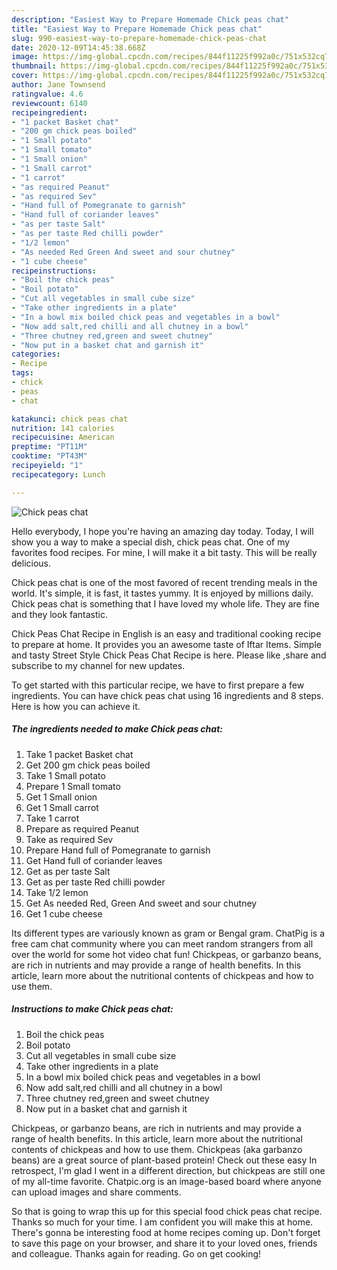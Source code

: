 ```yaml
---
description: "Easiest Way to Prepare Homemade Chick peas chat"
title: "Easiest Way to Prepare Homemade Chick peas chat"
slug: 990-easiest-way-to-prepare-homemade-chick-peas-chat
date: 2020-12-09T14:45:38.668Z
image: https://img-global.cpcdn.com/recipes/844f11225f992a0c/751x532cq70/chick-peas-chat-recipe-main-photo.jpg
thumbnail: https://img-global.cpcdn.com/recipes/844f11225f992a0c/751x532cq70/chick-peas-chat-recipe-main-photo.jpg
cover: https://img-global.cpcdn.com/recipes/844f11225f992a0c/751x532cq70/chick-peas-chat-recipe-main-photo.jpg
author: Jane Townsend
ratingvalue: 4.6
reviewcount: 6140
recipeingredient:
- "1 packet Basket chat"
- "200 gm chick peas boiled"
- "1 Small potato"
- "1 Small tomato"
- "1 Small onion"
- "1 Small carrot"
- "1 carrot"
- "as required Peanut"
- "as required Sev"
- "Hand full of Pomegranate to garnish"
- "Hand full of coriander leaves"
- "as per taste Salt"
- "as per taste Red chilli powder"
- "1/2 lemon"
- "As needed Red Green And sweet and sour chutney"
- "1 cube cheese"
recipeinstructions:
- "Boil the chick peas"
- "Boil potato"
- "Cut all vegetables in small cube size"
- "Take other ingredients in a plate"
- "In a bowl mix boiled chick peas and vegetables in a bowl"
- "Now add salt,red chilli and all chutney in a bowl"
- "Three chutney red,green and sweet chutney"
- "Now put in a basket chat and garnish it"
categories:
- Recipe
tags:
- chick
- peas
- chat

katakunci: chick peas chat 
nutrition: 141 calories
recipecuisine: American
preptime: "PT11M"
cooktime: "PT43M"
recipeyield: "1"
recipecategory: Lunch

---
```



![Chick peas chat](https://img-global.cpcdn.com/recipes/844f11225f992a0c/751x532cq70/chick-peas-chat-recipe-main-photo.jpg)

Hello everybody, I hope you're having an amazing day today. Today, I will show you a way to make a special dish, chick peas chat. One of my favorites food recipes. For mine, I will make it a bit tasty. This will be really delicious.

Chick peas chat is one of the most favored of recent trending meals in the world. It's simple, it is fast, it tastes yummy. It is enjoyed by millions daily. Chick peas chat is something that I have loved my whole life. They are fine and they look fantastic.

Chick Peas Chat Recipe in English is an easy and traditional cooking recipe to prepare at home. It provides you an awesome taste of Iftar Items. Simple and tasty Street Style Chick Peas Chat Recipe is here. Please like ,share and subscribe to my channel for new updates.


To get started with this particular recipe, we have to first prepare a few ingredients. You can have chick peas chat using 16 ingredients and 8 steps. Here is how you can achieve it.

<!--inarticleads1-->

##### The ingredients needed to make Chick peas chat:

1. Take 1 packet Basket chat
1. Get 200 gm chick peas boiled
1. Take 1 Small potato
1. Prepare 1 Small tomato
1. Get 1 Small onion
1. Get 1 Small carrot
1. Take 1 carrot
1. Prepare as required Peanut
1. Take as required Sev
1. Prepare Hand full of Pomegranate to garnish
1. Get Hand full of coriander leaves
1. Get as per taste Salt
1. Get as per taste Red chilli powder
1. Take 1/2 lemon
1. Get As needed Red, Green And sweet and sour chutney
1. Get 1 cube cheese


Its different types are variously known as gram or Bengal gram. ChatPig is a free cam chat community where you can meet random strangers from all over the world for some hot video chat fun! Chickpeas, or garbanzo beans, are rich in nutrients and may provide a range of health benefits. In this article, learn more about the nutritional contents of chickpeas and how to use them. 

<!--inarticleads2-->

##### Instructions to make Chick peas chat:

1. Boil the chick peas
1. Boil potato
1. Cut all vegetables in small cube size
1. Take other ingredients in a plate
1. In a bowl mix boiled chick peas and vegetables in a bowl
1. Now add salt,red chilli and all chutney in a bowl
1. Three chutney red,green and sweet chutney
1. Now put in a basket chat and garnish it


Chickpeas, or garbanzo beans, are rich in nutrients and may provide a range of health benefits. In this article, learn more about the nutritional contents of chickpeas and how to use them. Chickpeas (aka garbanzo beans) are a great source of plant-based protein! Check out these easy In retrospect, I&#39;m glad I went in a different direction, but chickpeas are still one of my all-time favorite. Chatpic.org is an image-based board where anyone can upload images and share comments. 

So that is going to wrap this up for this special food chick peas chat recipe. Thanks so much for your time. I am confident you will make this at home. There's gonna be interesting food at home recipes coming up. Don't forget to save this page on your browser, and share it to your loved ones, friends and colleague. Thanks again for reading. Go on get cooking!
